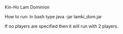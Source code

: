 Kin-Ho Lam Dominion

How to run:
In bash type 
	java -jar lamki_dom.jar <number of players>

If no players are specified then it will run with 2 players.